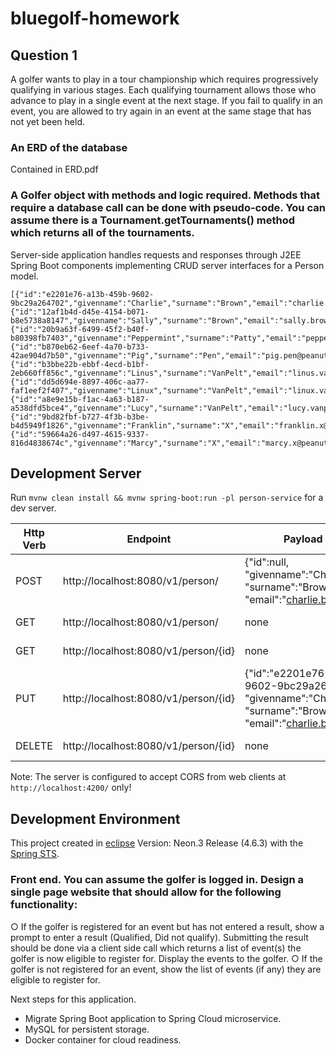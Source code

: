 # bluegolf-homework

## Question 1

A golfer wants to play in a tour championship which requires progressively qualifying in various stages.  Each qualifying tournament allows those who advance to play in a single event at the next stage.  If you fail to qualify in an event, you are allowed to try again in an event at the same stage that has not yet been held. 

### An ERD of the database

Contained in ERD.pdf

### A Golfer object with methods and logic required.  Methods that require a database call can be done with pseudo-code.  You can assume there is a Tournament.getTournaments() method which returns all of the tournaments.

Server-side application handles requests and responses through J2EE Spring Boot components implementing CRUD server interfaces for a Person model.

```
[{"id":"e2201e76-a13b-459b-9602-9bc29a264702","givenname":"Charlie","surname":"Brown","email":"charlie.brown@peanuts.org"},
{"id":"12af1b4d-d45e-4154-b071-b8e5738a8147","givenname":"Sally","surname":"Brown","email":"sally.brown@peanuts.org"},
{"id":"20b9a63f-6499-45f2-b40f-b80398fb7403","givenname":"Peppermint","surname":"Patty","email":"peppermint.patty@peanuts.org"},
{"id":"b870eb62-6eef-4a70-b733-42ae904d7b50","givenname":"Pig","surname":"Pen","email":"pig.pen@peanuts.org"},
{"id":"b3bbe22b-ebbf-4ecd-b1bf-2eb660ff856c","givenname":"Linus","surname":"VanPelt","email":"linus.vanpelt@peanuts.org"},
{"id":"dd5d694e-8897-406c-aa77-faf1eef2f407","givenname":"Linux","surname":"VanPelt","email":"linux.vanpelt@peanuts.org"},
{"id":"a8e9e15b-f1ac-4a63-b187-a538dfd5bce4","givenname":"Lucy","surname":"VanPelt","email":"lucy.vanpelt@peanuts.org"},
{"id":"9bd82fbf-b727-4f3b-b3be-b4d5949f1826","givenname":"Franklin","surname":"X","email":"franklin.x@peanuts.org"},
{"id":"59664a26-d497-4615-9337-816d4838674c","givenname":"Marcy","surname":"X","email":"marcy.x@peanuts.org"}]
```

## Development Server

Run `mvnw clean install && mvnw spring-boot:run -pl person-service` for a dev server.

Http Verb | Endpoint | Payload Data (JSON) | Result
--- | --- | --- | --- |
POST | http://localhost:8080/v1/person/ | {"id":null,<br/>"givenname":"Charlie",<br/>"surname":"Brown",<br/>"email":"charlie.brown@peanuts.org"} |  Create One
GET | http://localhost:8080/v1/person/ | none | Read All
GET | http://localhost:8080/v1/person/{id} | none | Read One
PUT	 | http://localhost:8080/v1/person/{id} | {"id":"e2201e76-a13b-459b-9602-9bc29a264702",<br/>"givenname":"Charlie",<br/>"surname":"Brown",<br/>"email":"charlie.brown@peanuts.org"} |  Update One
DELETE | http://localhost:8080/v1/person/{id} | none | Delete One

Note: The server is configured to accept CORS from web clients at `http://localhost:4200/` only!

## Development Environment

This project created in [eclipse](https://www.eclipse.org/downloads/packages/release/neon/3/eclipse-ide-java-ee-developers) Version: Neon.3 Release (4.6.3) with the [Spring STS](https://marketplace.eclipse.org/content/spring-tools-aka-spring-ide-and-spring-tool-suite).

### Front end.  You can assume the golfer is logged in.  Design a single page website that should allow for the following functionality:
○	If the golfer is registered for an event but has not entered a result, show a prompt to enter a result (Qualified, Did not qualify).  Submitting the result should be done via a client side call which returns a list of event(s) the golfer is now eligible to register for.  Display the events to the golfer.
○	If the golfer is not registered for an event, show the list of events (if any) they are eligible to register for.


Next steps for this application.

* Migrate Spring Boot application to Spring Cloud microservice.
* MySQL for persistent storage.
* Docker container for cloud readiness.
